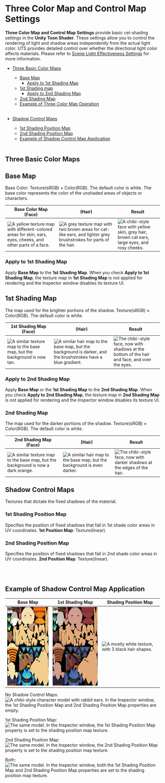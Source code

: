 # Three Color Map and Control Map Settings

**Three Color Map and Control Map Settings** provide basic cel-shading settings in the **Unity Toon Shader**. These settings allow you to control the rendering of light and shadow areas independently from the actual light color. UTS provides detailed control over whether the directional light color affects materials. Please refer to [Scene Light Effectiveness Settings](SceneLight.md) for more information.

* [Three Basic Color Maps](#Three-basic-color-maps)
  * [Base Map](#base-map)
    * [Apply to 1st Shading Map](#apply-to-1st-shading-map)
  * [1st Shading map](#1st-shading-map)
    * [Apply to 2nd Shading Map](#apply-to-2nd-shading-map)
  * [2nd Shading Map](#2nd-shading-map)
  * [Example of Three Color Map Operation](#example-of-Three-color-map-operation) 
<br><br>


* [Shadow Control Maps](#shadow-control-maps)
  * [1st Shading Position Map](#1st-shading-map)
  * [2nd Shading Position Map](#2nd-shading-map)
  * [Example of Shadow Control Map Application](#example-of-shadow-control-map-application)
<br><br>

## Three Basic Color Maps

## Base Map
Base Color: Texture(sRGB) × Color(RGB). The default color is white. The base color represents the color of the unshaded areas of objects or characters. 

|  Base Color Map (Face) | (Hair) | Result  |
| ---- | ---- |---- |
| <img alt="A yellow texture map with different-colored areas for skin, ears, eyes, cheeks, and other parts of a face." src="images/yuko_face3_main.png" height="256">  | <img alt="A grey texture map with two brown areas for cat-like ears, and lighter grey brushstrokes for parts of the hair." src="images/yuko_hair.png" height="256"> |<img alt="A chibi-style face with yellow skin, grey hair, brown cat ears, large eyes, and rosy cheeks." src="images/YukoFace.png" height="256">  |


### Apply to 1st Shading Map
Apply **Base Map** to the **1st Shading Map**. When you check **Apply to 1st Shading Map**, the texture map in **1st Shading Map** is not applied for rendering and the Inspector window disables its texture UI.


## 1st Shading Map
The map used for the brighter portions of the shadow. Texture(sRGB) × Color(RGB). The default color is white.

|   **1st Shading Map** (Face) | (Hair) | Result  |
| ---- | ---- | ---- |
| <img alt="A similar texture map to the base map, but the background is now tan." src="images/yuko_face3_B.png" height="256">   | <img alt="A similar hair map to the base map, but the background is darker, and the brushstrokes have a blue gradient." src="images/yuko_hairB.png" height="256"> |<img alt="The chibi-style face, now with shadows at the bottom of the hair and face, and over the eyes." src="images/YukoFace1stShadingMap.png" height="256">  |


### Apply to 2nd Shading Map
Apply **Base Map** or the **1st Shading Map** to the **2nd Shading Map**. When you check **Apply to 2nd Shading Map**, the texture map in **2nd Shading Map** is not applied for rendering and the Inspector window disables its texture UI.


### 2nd Shading Map
The map used for the darker portions of the shadow. Texture(sRGB) × Color(RGB). The default color is white.

|  **2nd Shading Map** (Face)  | (Hair) | Result  |
| ---- | ---- | ---- |
| <img alt="A similar texture map to the base map, but the background is now a dark orange." src="images/yuko_face3_C.png" height="256">   | <img alt="A similar hair map to the base map, but the background is even darker." src="images/yuko_hairC.png" height="256"> |<img alt="The chibi-style face, now with darker shadows at the edges of the hair." src="images/YukoFace2ndShadingMap.png" height="256">  |


## Shadow Control Maps
Textures that dictate the fixed shadows of the material. 

### 1st Shading Position Map
Specifies the position of fixed shadows that fall in 1st shade color areas in UV coordinates. **1st Position Map**: Texture(linear). 

### 2nd Shading Position Map
Specifies the position of fixed shadows that fall in 2nd shade color areas in UV coordinates. **2nd Position Map**: Texture(linear).


<br><br>
## Example of Shadow Control Map Application
| Base Map | 1st Shading Map | Shading Position Map |
| ---- | ---- | ---- |
| <img alt="A UV map texture that contains all the parts of a chibi-style character model." src="images/utc_all2_light.png" height="256"> |<img alt="The same UV map but some areas have a darker color." src="images/utc_all2_dark.png" height="256"> |<img alt="A mostly white texture, with 3 black hair shapes." src="images/utc_all2_offsetdark.png" height="256"> |

No Shadow Control Maps:
![A chibi-style character model with rabbit ears. In the Inspector window, the 1st Shading Position Map and 2nd Shading Position Map properties are empty.](images/ShadowControlMap0.png)

1st Shading Position Map:
![The same model. In the Inspector window, the 1st Shading Position Map property is set to the shading position map texture.](images/ShadowControlMap1.png)

2nd Shading Position Map:
![The same model. In the Inspector window, the 2nd Shading Position Map property is set to the shading position map texture.](images/ShadowControlMap2.png)

Both:
![The same model. In the Inspector window, both the 1st Shading Position Map and 2nd Shading Position Map properties are set to the shading position map texture. ](images/ShadowControlMap3.png)
